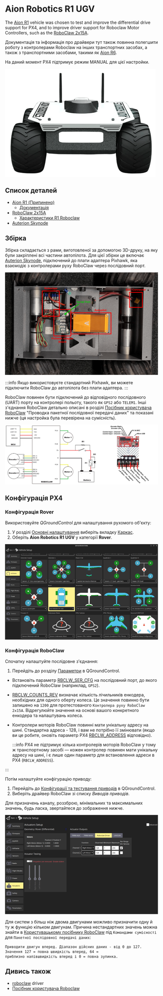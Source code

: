# Aion Robotics R1 UGV

<Badge type="tip" text="PX4 v1.15" />

The [Aion R1](https://www.aionrobotics.com/) vehicle was chosen to test and improve the differential drive support for PX4, and to improve driver support for Roboclaw Motor Controllers, such as the [RoboClaw 2x15A](https://www.basicmicro.com/RoboClaw-2x15A-Motor-Controller_p_10.html).

Документація та інформація про драйвери тут також повинна полегшити роботу з контролерами Roboclaw на інших транспортних засобах, а також з транспортними засобами, такими як [Aion R6](https://www.aionrobotics.com/r6).

На даний момент PX4 підтримує режим MANUAL для цієї настройки.

![Aion Robotics R1 UGV](../../assets/airframes/rover/aion_r1/r1_rover_no_bg.png)

## Список деталей

- [Aion R1 (Припинено)](https://www.aionrobotics.com/)
  - [Документація](https://github-docs.readthedocs.io/en/latest/r1-ugv.html)
- [RoboClaw 2x15A](https://www.basicmicro.com/RoboClaw-2x15A-Motor-Controller_p_10.html)
  - [Характеристики R1 Roboclaw](https://resources.basicmicro.com/aion-robotics-r1-autonomous-robot/)
- [Auterion Skynode](../companion_computer/auterion_skynode.md)

## Збірка

Збірка складається з рами, виготовленої за допомогою 3D-друку, на яку були закріплені всі частини автопілота.
Для цієї збірки це включає [Auterion Skynode](../companion_computer/auterion_skynode.md), підключений до плати адаптера Pixhawk, яка взаємодіє з контролерами руху RoboClaw через послідовний порт.

![Збірка R1](../../assets/airframes/rover/aion_r1/r1_assembly.png)

:::info
Якщо використовуєте стандартний Pixhawk, ви можете підключити RoboClaw до автопілота без плати адаптера.
:::

RoboClaw повинен бути підключений до відповідного послідовного (UART) порту на контролері польоту, такого як `GPS2` або `TELEM1`.
Інші з'єднання RoboClaw детально описані в розділі [Посібник користувача RoboClaw](https://downloads.basicmicro.com/docs/roboclaw_user_manual.pdf) "Проводка пакетної послідовної передачі даних" та показані нижче (ця настройка була перевірена на сумісність).

![Послідовне підключення енкодерів](../../assets/airframes/rover/aion_r1/wiring_r1.jpg)

## Конфігурація PX4

### Конфігурація Rover

Використовуйте _QGroundControl_ для налаштування рухомого об'єкту:

1. У розділі [Основні налаштування](../config/index.md) виберіть вкладку [Каркас](../config/airframe.md).
2. Оберіть **Aion Robotics R1 UGV** у категорії **Rover**.

![Select Airframe](../../assets/airframes/rover/aion_r1/r1_airframe.png)

### Конфігурація RoboClaw

Спочатку налаштуйте послідовне з'єднання:

1. Перейдіть до розділу [Параметри](../advanced_config/parameters.md) в QGroundControl.

  - Встановіть параметр [RBCLW_SER_CFG](../advanced_config/parameter_reference.md#RBCLW_SER_CFG) на послідовний порт, до якого підключений RoboClaw (наприклад, `GPS2`).
  - [RBCLW_COUNTS_REV](../advanced_config/parameter_reference.md#RBCLW_COUNTS_REV) визначає кількість лічильників енкодера, необхідних для одного оберту колеса.
    Це значення повинно бути залишено на `1200` для протестованого `Контролера руху RoboClaw 2x15A`.
    Відрегулюйте значення на основі вашого конкретного енкодера та налаштувань колеса.
  - Контролери моторів RoboClaw повинні мати унікальну адресу на шині.
    Стандартна адреса - 128, і вам не потрібно її змінювати (якщо ви це робите, оновіть параметр PX4 [RBCLW_ADDRESS](../advanced_config/parameter_reference.md#RBCLW_ADDRESS) відповідно).

    :::info
    PX4 не підтримує кілька контролерів моторів RoboClaw у тому ж транспортному засобі — кожен контролер повинен мати унікальну адресу на шині, і є лише один параметр для встановлення адреси в PX4 (`RBCLW_ADDRESS`).

:::

Потім налаштуйте конфігурацію приводу:

1. Перейдіть до [Конфігурації та тестування приводів](../config/actuators.md) в QGroundControl.
2. Виберіть драйвер RoboClaw зі списку _Виводів приводів_.

  Для призначень каналу, роззброю, мінімальних та максимальних значень, будь ласка, звертайтеся до зображення нижче.

  ![RoboClaw QGC](../../assets/airframes/rover/aion_r1/roboclaw_actuator_config_qgc.png)

  Для систем з більш ніж двома двигунами можливо призначити одну й ту ж функцію кільком двигунам.
  Причина нестандартних значень можна знайти в [Користувацькому посібнику RoboClaw](https://downloads.basicmicro.com/docs/roboclaw_user_manual.pdf) під `Командами сумісності` для `Пакетної послідовної передачі даних`:

  ```plain
  Приводити двигун вперед. Діапазон дійсних даних - від 0 до 127. Значення 127 = повна швидкість вперед, 64 =
  приблизно напівшвидкість вперед і 0 = повна зупинка.
  ```

## Дивись також

- [roboclaw](../modules/modules_driver.md#roboclaw) driver
- [Посібник користувача Roboclaw](https://downloads.basicmicro.com/docs/roboclaw_user_manual.pdf)
